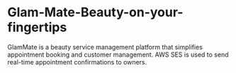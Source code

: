 # Glam-Mate-Beauty-on-your-fingertips
GlamMate is a beauty service management platform that simplifies appointment booking and customer management.  AWS SES is used to send real-time appointment confirmations to owners.
